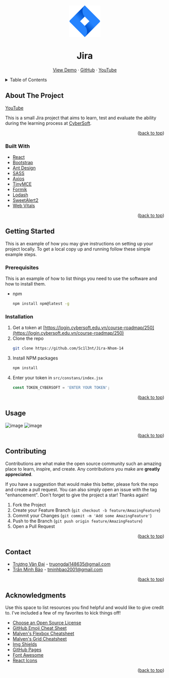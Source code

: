 <!-- Improved compatibility of back to top link -->
<a name="readme-top"></a>
<!-- PROJECT LOGO -->
<br />
<div align="center">
  <a href="https://github.com/Sc1l3nt/Jira-Nhom-14">
    <img src="public/img/Jira-Logo.png" alt="Logo" width="100" height="100">
  </a>
  
  <h1 align="center">Jira</h1>
  
  <p align="center">
    <a href="#">View Demo</a>
    ·
    <a href="https://github.com/Sc1l3nt/Jira-Nhom-14">GitHub</a>
    ·
    <a href="#">YouTube</a>
  </p>
</div>



<!-- TABLE OF CONTENTS -->
<details>
  <summary>Table of Contents</summary>
  <ol>
    <li>
      <a href="#about-the-project">About The Project</a>
      <ul>
        <li><a href="#built-with">Built With</a></li>
      </ul>
    </li>
    <li>
      <a href="#getting-started">Getting Started</a>
      <ul>
        <li><a href="#prerequisites">Prerequisites</a></li>
        <li><a href="#installation">Installation</a></li>
      </ul>
    </li>
    <li><a href="#usage">Usage</a></li>
    <li><a href="#contributing">Contributing</a></li>
    <li><a href="#contact">Contact</a></li>
  </ol>
</details>



<!-- ABOUT THE PROJECT -->
## About The Project

[YouTube]()


This is a small Jira project that aims to learn, test and evaluate the ability during the learning process at [CyberSoft](https://cybersoft.edu.vn).

<p align="right">(<a href="#readme-top">back to top</a>)</p>



### Built With
* [React](https://reactjs.org)
* [Bootstrap](https://getbootstrap.com)
* [Ant Design](https://ant.design)
* [SASS](https://sass-lang.com)
* [Axios](https://axios-http.com)
* [TinyMCE](https://www.tiny.cloud)
* [Formik](https://formik.org)
* [Lodash](https://lodash.com)
* [SweetAlert2](https://sweetalert2.github.io)
* [Web Vitals](https://web.dev/vitals/)

<p align="right">(<a href="#readme-top">back to top</a>)</p>



<!-- GETTING STARTED -->
## Getting Started
This is an example of how you may give instructions on setting up your project locally. To get a local copy up and running follow these simple example steps.

### Prerequisites

This is an example of how to list things you need to use the software and how to install them.
* npm
  ```sh
  npm install npm@latest -g
  ```

### Installation

1. Get a token at [https://login.cybersoft.edu.vn/course-roadmap/250](https://login.cybersoft.edu.vn/course-roadmap/250)
2. Clone the repo
   ```sh
   git clone https://github.com/Sc1l3nt/Jira-Nhom-14
   ```
3. Install NPM packages
   ```sh
   npm install
   ```
4. Enter your token in `src/constans/index.jsx`
   ```js
   const TOKEN_CYBERSOFT = 'ENTER YOUR TOKEN';
   ```

<p align="right">(<a href="#readme-top">back to top</a>)</p>

<!-- USAGE EXAMPLES -->
## Usage
![image](https://user-images.githubusercontent.com/113893981/217988524-f47ffe39-33be-4df9-ba43-106835d7d1dc.png)
![image](https://user-images.githubusercontent.com/113893981/217988800-6ef3d1ab-9e07-42dc-83fd-b80aba130f58.png)

<p align="right">(<a href="#readme-top">back to top</a>)</p>

<!-- CONTRIBUTING -->
## Contributing

Contributions are what make the open source community such an amazing place to learn, inspire, and create. Any contributions you make are **greatly appreciated**.

If you have a suggestion that would make this better, please fork the repo and create a pull request. You can also simply open an issue with the tag "enhancement".
Don't forget to give the project a star! Thanks again!

1. Fork the Project
2. Create your Feature Branch (`git checkout -b feature/AmazingFeature`)
3. Commit your Changes (`git commit -m 'Add some AmazingFeature'`)
4. Push to the Branch (`git push origin feature/AmazingFeature`)
5. Open a Pull Request

<p align="right">(<a href="#readme-top">back to top</a>)</p>

<!-- CONTACT -->
## Contact
* [Trương Văn Đại](https://github.com/Sc1l3nt) - truongdai148635@gmail.com
* [Trần Minh Bảo](https://github.com/tminhbao) - tminhbao2001@gmail.com

<p align="right">(<a href="#readme-top">back to top</a>)</p>



<!-- ACKNOWLEDGMENTS -->
## Acknowledgments

Use this space to list resources you find helpful and would like to give credit to. I've included a few of my favorites to kick things off!

* [Choose an Open Source License](https://choosealicense.com)
* [GitHub Emoji Cheat Sheet](https://www.webpagefx.com/tools/emoji-cheat-sheet)
* [Malven's Flexbox Cheatsheet](https://flexbox.malven.co/)
* [Malven's Grid Cheatsheet](https://grid.malven.co/)
* [Img Shields](https://shields.io)
* [GitHub Pages](https://pages.github.com)
* [Font Awesome](https://fontawesome.com)
* [React Icons](https://react-icons.github.io/react-icons/search)

<p align="right">(<a href="#readme-top">back to top</a>)</p>

